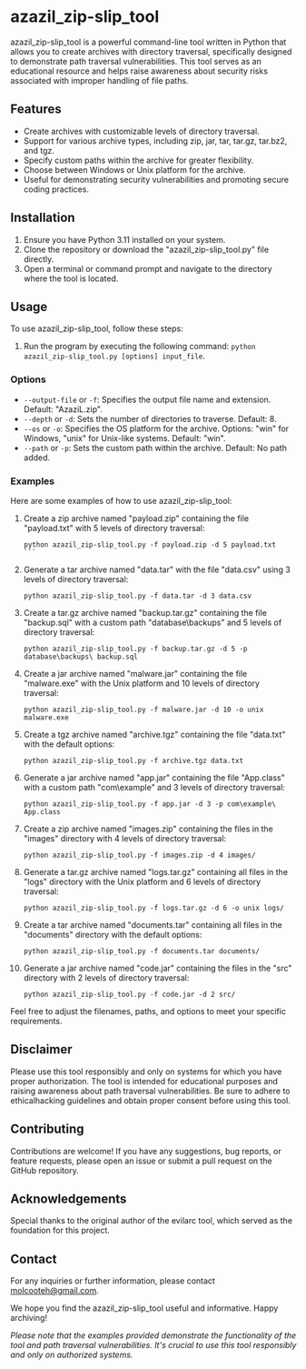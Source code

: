 # azazil_zip-slip_tool

azazil_zip-slip_tool is a powerful command-line tool written in Python that allows you to create archives with directory traversal, specifically designed to demonstrate path traversal vulnerabilities. This tool serves as an educational resource and helps raise awareness about security risks associated with improper handling of file paths.

## Features

- Create archives with customizable levels of directory traversal.
- Support for various archive types, including zip, jar, tar, tar.gz, tar.bz2, and tgz.
- Specify custom paths within the archive for greater flexibility.
- Choose between Windows or Unix platform for the archive.
- Useful for demonstrating security vulnerabilities and promoting secure coding practices.

## Installation

1. Ensure you have Python 3.11 installed on your system.
2. Clone the repository or download the "azazil_zip-slip_tool.py" file directly.
3. Open a terminal or command prompt and navigate to the directory where the tool is located.

## Usage

To use azazil_zip-slip_tool, follow these steps:

1. Run the program by executing the following command: `python azazil_zip-slip_tool.py [options] input_file`.

### Options

- `--output-file` or `-f`: Specifies the output file name and extension. Default: "AzaziL.zip".
- `--depth` or `-d`: Sets the number of directories to traverse. Default: 8.
- `--os` or `-o`: Specifies the OS platform for the archive. Options: "win" for Windows, "unix" for Unix-like systems. Default: "win".
- `--path` or `-p`: Sets the custom path within the archive. Default: No path added.

### Examples

Here are some examples of how to use azazil_zip-slip_tool:

1. Create a zip archive named "payload.zip" containing the file "payload.txt" with 5 levels of directory traversal:
   `````
   python azazil_zip-slip_tool.py -f payload.zip -d 5 payload.txt
   ```

2. Generate a tar archive named "data.tar" with the file "data.csv" using 3 levels of directory traversal:
   ````
   python azazil_zip-slip_tool.py -f data.tar -d 3 data.csv
   ````

3. Create a tar.gz archive named "backup.tar.gz" containing the file "backup.sql" with a custom path "database\backups\" and 5 levels of directory traversal:
   ````
   python azazil_zip-slip_tool.py -f backup.tar.gz -d 5 -p database\backups\ backup.sql
   ````

4. Create a jar archive named "malware.jar" containing the file "malware.exe" with the Unix platform and 10 levels of directory traversal:
   ````
   python azazil_zip-slip_tool.py -f malware.jar -d 10 -o unix malware.exe
   ````

5. Create a tgz archive named "archive.tgz" containing the file "data.txt" with the default options:
   ````
   python azazil_zip-slip_tool.py -f archive.tgz data.txt
   ````

6. Generate a jar archive named "app.jar" containing the file "App.class" with a custom path "com\example\" and 3 levels of directory traversal:
   ````
   python azazil_zip-slip_tool.py -f app.jar -d 3 -p com\example\ App.class
   ````

7. Create a zip archive named "images.zip" containing the files in the "images" directory with 4 levels of directory traversal:
   ````
   python azazil_zip-slip_tool.py -f images.zip -d 4 images/
   ````

8. Generate a tar.gz archive named "logs.tar.gz" containing all files in the "logs" directory with the Unix platform and 6 levels of directory traversal:
   ````
   python azazil_zip-slip_tool.py -f logs.tar.gz -d 6 -o unix logs/
   ````

9. Create a tar archive named "documents.tar" containing all files in the "documents" directory with the default options:
   ````
   python azazil_zip-slip_tool.py -f documents.tar documents/
   ````

10. Generate a jar archive named "code.jar" containing the files in the "src" directory with 2 levels of directory traversal:
    ```
    python azazil_zip-slip_tool.py -f code.jar -d 2 src/
    ```

Feel free to adjust the filenames, paths, and options to meet your specific requirements.

## Disclaimer

Please use this tool responsibly and only on systems for which you have proper authorization. The tool is intended for educational purposes and raising awareness about path traversal vulnerabilities. Be sure to adhere to ethicalhacking guidelines and obtain proper consent before using this tool.

## Contributing

Contributions are welcome! If you have any suggestions, bug reports, or feature requests, please open an issue or submit a pull request on the GitHub repository.

## Acknowledgements

Special thanks to the original author of the evilarc tool, which served as the foundation for this project.

## Contact

For any inquiries or further information, please contact [molcooteh@gmail.com](mailto:molcooteh@gmail.com).

We hope you find the azazil_zip-slip_tool useful and informative. Happy archiving!

*Please note that the examples provided demonstrate the functionality of the tool and path traversal vulnerabilities. It's crucial to use this tool responsibly and only on authorized systems.*
